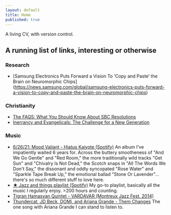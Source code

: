 ```yaml
---
layout: default
title: Home
published: true
---
```


<!-- <article class="post index" role="article"> -->

  <!-- <h1 class="post-title">{{ site.description }}</h1> -->

A living CV, with version control.

## A running list of links, interesting or otherwise

### Research
- [Samsung Electronics Puts Forward a Vision To ‘Copy and Paste’ the Brain on Neuromorphic Chips] (https://news.samsung.com/global/samsung-electronics-puts-forward-a-vision-to-copy-and-paste-the-brain-on-neuromorphic-chips)

### Christianity
- [The FAQS: What You Should Know About SBC Resolutions](https://www.thegospelcoalition.org/article/know-sbc-resolutions/)
- [Inerrancy and Evangelicals: The Challenge for a New Generation](https://www.thegospelcoalition.org/article/inerrancy-evangelicals/)

### Music
- [6/26/21: Mood Valiant - Hiatus Kaiyote (Spotify)](https://open.spotify.com/album/456WeVeZk38VJuqg2sL7QG?si=i85bbCaMQjevYckwqA9myw&dl_branch=1) An album I've impatiently waited 6 years for. Across the buttery smootheness of "And We Go Gentle" and "Red Room," the more traditionally wild tracks "Get Sun" and "Chivalry Is Not Dead," the Scotch snaps in "All The Words We Don't Say," the dissonant and oddly syncopated "Rose Water" and "Sparkle Tape Break Up," the emotional ballad "Stone Or Lavender"... there's so much different stuff to love here.
- [★ Jazz and things playlist (Spotify)](https://open.spotify.com/playlist/43EEnlpxXMjQ2aPZVUQL15?si=743fe02876cf4988) My go-to playlist, basically all the music I regularly enjoy. >200 hours and counting.
- <a href="https://www.youtube.com/watch?v=gzFAR6aN20g&feature=youtu.be">Tigran Hamasyan Quintet - VARDAVAR (Montreux Jazz Fest. 2014)</a>
- [Thundercat, JD Beck, DOMi, and Ariana Grande - Them Changes](https://www.youtube.com/watch?v=SxKsIBkvRsA&ab_channel=gettnastyyonins) The one song with Ariana Grande I can stand to listen to.
